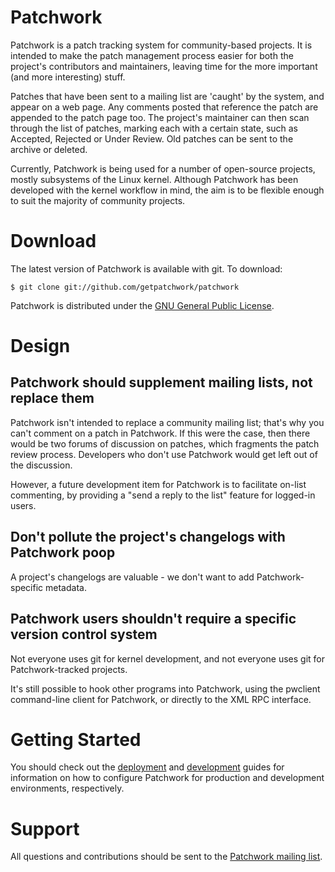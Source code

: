 # Patchwork

Patchwork is a patch tracking system for community-based projects. It is
intended to make the patch management process easier for both the project's
contributors and maintainers, leaving time for the more important (and more
interesting) stuff.

Patches that have been sent to a mailing list are 'caught' by the system, and
appear on a web page. Any comments posted that reference the patch are appended
to the patch page too. The project's maintainer can then scan through the list
of patches, marking each with a certain state, such as Accepted, Rejected or
Under Review. Old patches can be sent to the archive or deleted.

Currently, Patchwork is being used for a number of open-source projects, mostly
subsystems of the Linux kernel. Although Patchwork has been developed with the
kernel workflow in mind, the aim is to be flexible enough to suit the majority
of community projects.

# Download

The latest version of Patchwork is available with git. To download:

    $ git clone git://github.com/getpatchwork/patchwork

Patchwork is distributed under the [GNU General Public License][ref-gpl].

# Design

## Patchwork should supplement mailing lists, not replace them

Patchwork isn't intended to replace a community mailing list; that's why you
can't comment on a patch in Patchwork. If this were the case, then there would
be two forums of discussion on patches, which fragments the patch review
process. Developers who don't use Patchwork would get left out of the
discussion.

However, a future development item for Patchwork is to facilitate on-list
commenting, by providing a "send a reply to the list" feature for logged-in
users.

## Don't pollute the project's changelogs with Patchwork poop

A project's changelogs are valuable - we don't want to add Patchwork-specific
metadata.

## Patchwork users shouldn't require a specific version control system

Not everyone uses git for kernel development, and not everyone uses git for
Patchwork-tracked projects.

It's still possible to hook other programs into Patchwork, using the pwclient
command-line client for Patchwork, or directly to the XML RPC interface.

# Getting Started

You should check out the [deployment][doc-deployment] and
[development][doc-development] guides for information on how to configure
Patchwork for production and development environments, respectively.

# Support

All questions and contributions should be sent to the
[Patchwork mailing list][ref-pw-ml].

[ref-gpl]: http://www.gnu.org/licenses/gpl-2.0.html
[ref-pw-ml]: https://ozlabs.org/mailman/listinfo/patchwork
[doc-deployment]: deployment/installation.md
[doc-development]: development/installation.md
